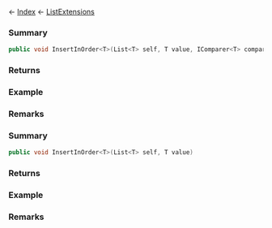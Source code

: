 ← [Index](Api-Index) ← [ListExtensions](System.Collections.Generic.ListExtensions)

### Summary

```csharp
public void InsertInOrder<T>(List<T> self, T value, IComparer<T> comparer)
```

### Returns

### Example

### Remarks

### Summary

```csharp
public void InsertInOrder<T>(List<T> self, T value)
```

### Returns

### Example

### Remarks

